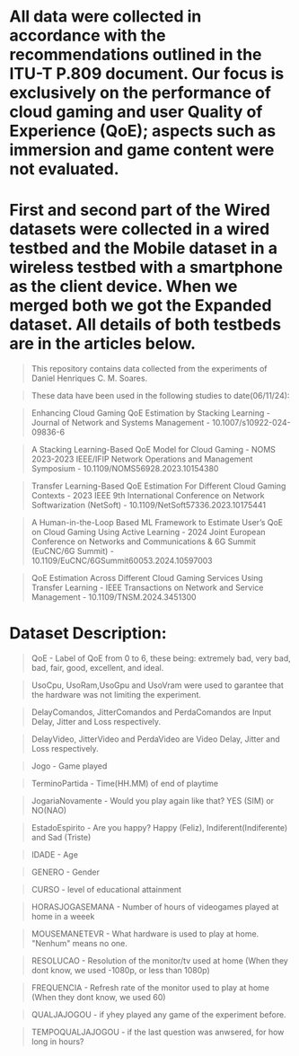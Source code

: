 # All data were collected in accordance with the recommendations outlined in the ITU-T P.809 document. Our focus is exclusively on the performance of cloud gaming and user Quality of Experience (QoE); aspects such as immersion and game content were not evaluated.
# First and second part of the Wired datasets were collected in a wired testbed and the Mobile dataset in a wireless testbed with a smartphone as the client device. When we merged both we got the Expanded dataset. All details of both testbeds are in the articles below.

>This repository contains data collected from the experiments of Daniel Henriques C. M. Soares.

>These data have been used in the following studies to date(06/11/24):

>Enhancing Cloud Gaming QoE Estimation by Stacking Learning - Journal of Network and Systems Management - 10.1007/s10922-024-09836-6

>A Stacking Learning-Based QoE Model for Cloud Gaming - NOMS 2023-2023 IEEE/IFIP Network Operations and Management Symposium - 10.1109/NOMS56928.2023.10154380

>Transfer Learning-Based QoE Estimation For Different Cloud Gaming Contexts - 2023 IEEE 9th International Conference on Network Softwarization (NetSoft) - 10.1109/NetSoft57336.2023.10175441

>A Human-in-the-Loop Based ML Framework to Estimate User’s QoE on Cloud Gaming Using Active Learning - 2024 Joint European Conference on Networks and Communications & 6G Summit (EuCNC/6G Summit) - 10.1109/EuCNC/6GSummit60053.2024.10597003

>QoE Estimation Across Different Cloud Gaming Services Using Transfer Learning - IEEE Transactions on Network and Service Management - 10.1109/TNSM.2024.3451300


# Dataset Description:

>QoE - Label of QoE from 0 to 6, these being: extremely bad, very bad, bad, fair, good, excellent, and ideal.

>UsoCpu, UsoRam,UsoGpu and UsoVram were used to garantee that the hardware was not limiting the experiment.

>DelayComandos, JitterComandos and PerdaComandos are Input Delay, Jitter and Loss respectively.

>DelayVideo, JitterVideo and PerdaVideo are Video Delay, Jitter and Loss respectively.

>Jogo - Game played

>TerminoPartida - Time(HH.MM) of end of playtime

>JogariaNovamente - Would you play again like that? YES (SIM) or NO(NAO)

>EstadoEspirito - Are you happy? Happy (Feliz), Indiferent(Indiferente) and Sad (Triste)

>IDADE - Age

>GENERO - Gender

>CURSO - level of educational attainment

>HORASJOGASEMANA - Number of hours of videogames played at home in a weeek

>MOUSEMANETEVR - What hardware is used to play at home. "Nenhum" means no one.

>RESOLUCAO - Resolution of the monitor/tv used at home (When they dont know, we used -1080p, or less than 1080p)

>FREQUENCIA - Refresh rate of the monitor used to play at home (When they dont know, we used 60)

>QUALJAJOGOU	- if yhey played any game of the experiment before.

>TEMPOQUALJAJOGOU - if the last question was anwsered, for how long in hours?
